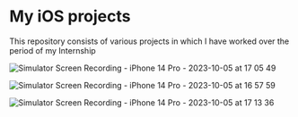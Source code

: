 # My iOS projects
This repository consists of various projects in which I have worked over the period of my Internship 
 
![Simulator Screen Recording - iPhone 14 Pro - 2023-10-05 at 17 05 49](https://github.com/zorua14/iOS/assets/94368303/1bcaf1d0-d76e-4ce5-9a5f-15f5704bd9ec)

![Simulator Screen Recording - iPhone 14 Pro - 2023-10-05 at 16 57 59](https://github.com/zorua14/iOS/assets/94368303/999d1c7c-cedd-488b-b4c0-bb50a3b82143)

![Simulator Screen Recording - iPhone 14 Pro - 2023-10-05 at 17 13 36](https://github.com/zorua14/iOS/assets/94368303/3765effe-ff50-474e-bea7-66604acfc497)

